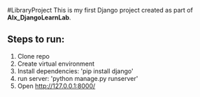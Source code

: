 #LibraryProject
This is my first Django project created as part of **Alx_DjangoLearnLab**.
## Steps to run: 
1. Clone repo
2. Create virtual environment
3. Install dependencies: 'pip install django'
4. run server: 'python manage.py runserver'
5. Open http://127.0.0.1:8000/
